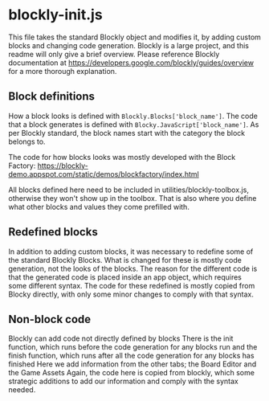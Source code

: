 # blockly-init.js

This file takes the standard Blockly object and modifies it, by adding custom blocks and changing code generation.
Blockly is a large project, and this readme will only give a brief overview.
Please reference Blockly documentation at https://developers.google.com/blockly/guides/overview for a more thorough explanation.

## Block definitions
How a block looks is defined with `Blockly.Blocks['block_name']`.
The code that a block generates is defined with `Blocky.JavaScript['block_name']`.
As per Blockly standard, the block names start with the category the block belongs to.

The code for how blocks looks was mostly developed with the Block Factory:
https://blockly-demo.appspot.com/static/demos/blockfactory/index.html

All blocks defined here need to be included in utilities/blockly-toolbox.js, otherwise they won't show up in the toolbox.
That is also where you define what other blocks and values they come prefilled with.

## Redefined blocks

In addition to adding custom blocks, it was necessary to redefine some of the standard Blockly Blocks.
What is changed for these is mostly code generation, not the looks of the blocks.
The reason for the different code is that the generated code is placed inside an app object, which requires some different syntax.
The code for these redefined is mostly copied from Blocky directly, with only some minor changes to comply with that syntax.

## Non-block code
Blockly can add code not directly defined by blocks
There is the init function, which runs before the code generation for any blocks run
and the finish function, which runs after all the code generation for any blocks has finished
Here we add information from the other tabs; the Board Editor and the Game Assets
Again, the code here is copied from blockly, which some strategic additions to add our information and comply with the syntax needed.

